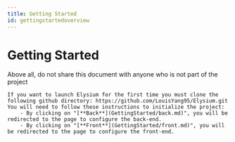 ```yaml
---
title: Getting Started
id: gettingstartedoverview
---
```


# Getting Started

<div class="row-element">
  <div class="element-margin-left">
    Above all, do not share this document with anyone who is not part of the project  
      
    If you want to launch Elysium for the first time you must clone the following github directory: https://github.com/LouisYang95/Elysium.git  
    You will need to follow these instructions to initialize the project:
        - By clicking on "[**Back**](GettingStarted/back.md)", you will be redirected to the page to configure the back-end.
        - By clicking on "[**Front**](GettingStarted/front.md)", you will be redirected to the page to configure the front-end.
  </div>
</div>
